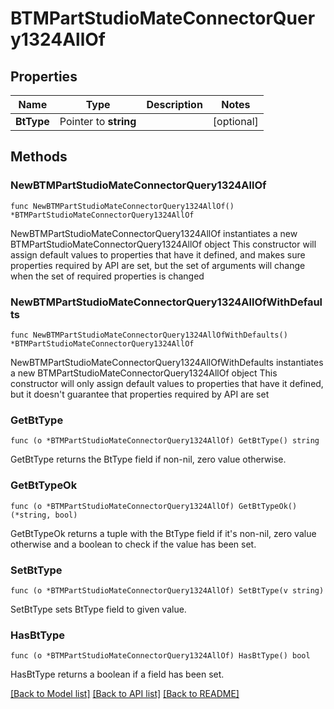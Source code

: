 # BTMPartStudioMateConnectorQuery1324AllOf

## Properties

Name | Type | Description | Notes
------------ | ------------- | ------------- | -------------
**BtType** | Pointer to **string** |  | [optional] 

## Methods

### NewBTMPartStudioMateConnectorQuery1324AllOf

`func NewBTMPartStudioMateConnectorQuery1324AllOf() *BTMPartStudioMateConnectorQuery1324AllOf`

NewBTMPartStudioMateConnectorQuery1324AllOf instantiates a new BTMPartStudioMateConnectorQuery1324AllOf object
This constructor will assign default values to properties that have it defined,
and makes sure properties required by API are set, but the set of arguments
will change when the set of required properties is changed

### NewBTMPartStudioMateConnectorQuery1324AllOfWithDefaults

`func NewBTMPartStudioMateConnectorQuery1324AllOfWithDefaults() *BTMPartStudioMateConnectorQuery1324AllOf`

NewBTMPartStudioMateConnectorQuery1324AllOfWithDefaults instantiates a new BTMPartStudioMateConnectorQuery1324AllOf object
This constructor will only assign default values to properties that have it defined,
but it doesn't guarantee that properties required by API are set

### GetBtType

`func (o *BTMPartStudioMateConnectorQuery1324AllOf) GetBtType() string`

GetBtType returns the BtType field if non-nil, zero value otherwise.

### GetBtTypeOk

`func (o *BTMPartStudioMateConnectorQuery1324AllOf) GetBtTypeOk() (*string, bool)`

GetBtTypeOk returns a tuple with the BtType field if it's non-nil, zero value otherwise
and a boolean to check if the value has been set.

### SetBtType

`func (o *BTMPartStudioMateConnectorQuery1324AllOf) SetBtType(v string)`

SetBtType sets BtType field to given value.

### HasBtType

`func (o *BTMPartStudioMateConnectorQuery1324AllOf) HasBtType() bool`

HasBtType returns a boolean if a field has been set.


[[Back to Model list]](../README.md#documentation-for-models) [[Back to API list]](../README.md#documentation-for-api-endpoints) [[Back to README]](../README.md)


